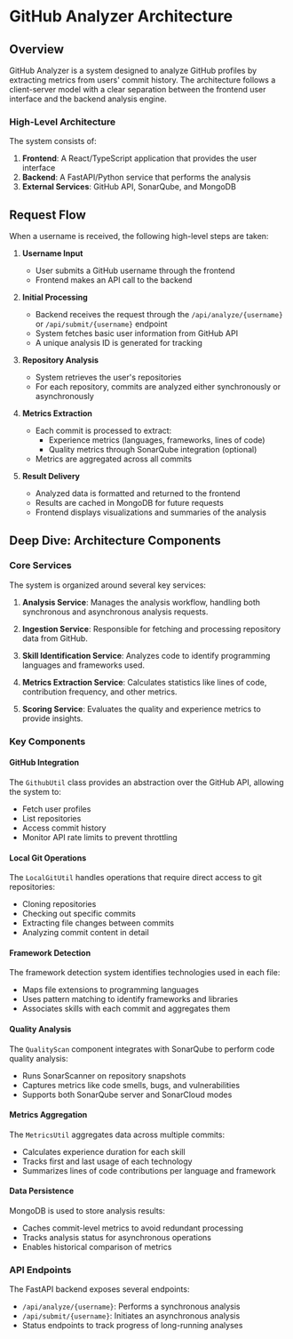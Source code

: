 # GitHub Analyzer Architecture

## Overview

GitHub Analyzer is a system designed to analyze GitHub profiles by extracting metrics from users' commit history. The architecture follows a client-server model with a clear separation between the frontend user interface and the backend analysis engine.

### High-Level Architecture

The system consists of:

1. **Frontend**: A React/TypeScript application that provides the user interface
2. **Backend**: A FastAPI/Python service that performs the analysis
3. **External Services**: GitHub API, SonarQube, and MongoDB

## Request Flow

When a username is received, the following high-level steps are taken:

1. **Username Input**
   - User submits a GitHub username through the frontend
   - Frontend makes an API call to the backend

2. **Initial Processing**
   - Backend receives the request through the `/api/analyze/{username}` or `/api/submit/{username}` endpoint
   - System fetches basic user information from GitHub API
   - A unique analysis ID is generated for tracking

3. **Repository Analysis**
   - System retrieves the user's repositories 
   - For each repository, commits are analyzed either synchronously or asynchronously

4. **Metrics Extraction**
   - Each commit is processed to extract:
     - Experience metrics (languages, frameworks, lines of code)
     - Quality metrics through SonarQube integration (optional)
   - Metrics are aggregated across all commits

5. **Result Delivery**
   - Analyzed data is formatted and returned to the frontend
   - Results are cached in MongoDB for future requests
   - Frontend displays visualizations and summaries of the analysis

## Deep Dive: Architecture Components

### Core Services

The system is organized around several key services:

1. **Analysis Service**: Manages the analysis workflow, handling both synchronous and asynchronous analysis requests.

2. **Ingestion Service**: Responsible for fetching and processing repository data from GitHub.

3. **Skill Identification Service**: Analyzes code to identify programming languages and frameworks used.

4. **Metrics Extraction Service**: Calculates statistics like lines of code, contribution frequency, and other metrics.

5. **Scoring Service**: Evaluates the quality and experience metrics to provide insights.

### Key Components

#### GitHub Integration

The `GithubUtil` class provides an abstraction over the GitHub API, allowing the system to:
- Fetch user profiles
- List repositories
- Access commit history
- Monitor API rate limits to prevent throttling

#### Local Git Operations

The `LocalGitUtil` handles operations that require direct access to git repositories:
- Cloning repositories
- Checking out specific commits
- Extracting file changes between commits
- Analyzing commit content in detail

#### Framework Detection

The framework detection system identifies technologies used in each file:
- Maps file extensions to programming languages
- Uses pattern matching to identify frameworks and libraries
- Associates skills with each commit and aggregates them

#### Quality Analysis

The `QualityScan` component integrates with SonarQube to perform code quality analysis:
- Runs SonarScanner on repository snapshots
- Captures metrics like code smells, bugs, and vulnerabilities
- Supports both SonarQube server and SonarCloud modes

#### Metrics Aggregation

The `MetricsUtil` aggregates data across multiple commits:
- Calculates experience duration for each skill
- Tracks first and last usage of each technology
- Summarizes lines of code contributions per language and framework

#### Data Persistence

MongoDB is used to store analysis results:
- Caches commit-level metrics to avoid redundant processing
- Tracks analysis status for asynchronous operations
- Enables historical comparison of metrics

### API Endpoints

The FastAPI backend exposes several endpoints:
- `/api/analyze/{username}`: Performs a synchronous analysis
- `/api/submit/{username}`: Initiates an asynchronous analysis
- Status endpoints to track progress of long-running analyses
